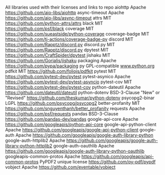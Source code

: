 All libraries used with their licenses and links to repo
aiohttp Apache https://github.com/aio-libs/aiohttp
async-timeout Apache https://github.com/aio-libs/async-timeout
attrs MIT https://github.com/python-attrs/attrs
black MIT https://github.com/psf/black
coverage MIT https://github.com/sueastside/python-coverage
coverage-badge MIT https://github.com/tj-actions/coverage-badge-py
discord MIT https://github.com/Rapptz/discord.py
discord.py MIT https://github.com/Rapptz/discord.py
dpytest MIT https://github.com/CraftSpider/dpytest
jishaku MIT https://github.com/Gorialis/jishaku
packaging Apache https://github.com/pypa/packaging
py GPL-compatible www.python.org
pdfkit MIT https://github.com/foliojs/pdfkit
pytest MIT https://github.com/pytest-dev/pytest
pytest-asynico Apache https://github.com/pytest-dev/pytest-asyncio
pytest-cov MIT https://github.com/pytest-dev/pytest-cov
python-dateutil Apache https://github.com/dateutil/dateutil
python-dotenv BSD-3-Clause "New" or "Revised" https://github.com/theskumar/python-dotenv
psycopg2-binar LGPL https://github.com/psycopg/psycopg2
better-profanity MIT https://github.com/snguyenthanh/better_profanity
requests Apache https://github.com/psf/requests
pandas BSD-3-Clause https://github.com/pandas-dev/pandas
google-api-core Apache https://github.com/googleapis/python-api-core
google-api-python-client Apache https://github.com/googleapis/google-api-python-client
google-auth Apache https://github.com/googleapis/google-auth-library-python
google-auth-httplib2 Apache https://github.com/googleapis/google-auth-library-python-httplib2
google-auth-oauthlib Apache https://github.com/googleapis/google-auth-library-python-oauthlib
googleapis-common-protos Apache https://github.com/googleapis/api-common-protos
PyPDF2 unique license https://github.com/py-pdf/pypdf
vobject Apache https://github.com/eventable/vobject
